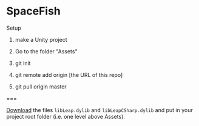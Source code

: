 # SpaceFish
Setup

1. make a Unity project

2. Go to the folder "Assets"

3. git init

4. git remote add origin [the URL of this repo]

5. git pull origin master

===

[Download](https://cmu.box.com/s/i43r55s484p80e7m6ht2z2zcyot29xzm) the files `libLeap.dylib` and `libLeapCSharp.dylib` and put in your project root folder (i.e. one level above Assets). 
